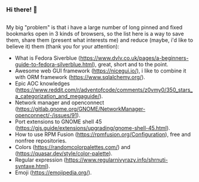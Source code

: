 ### Hi there! 👋<h2></h2>

My big "problem" is that i have a large number of long pinned and fixed bookmarks open in 3 kinds of browsers, so the list here is a way to save them, share them (present what interests me) and reduce (maybe, i'd like to believe it) them (thank you for your attention):
- What is Fedora Siverblue (https://www.dvlv.co.uk/pages/a-beginners-guide-to-fedora-silverblue.html), great, short and to the point.
- Awesome web GUI framework (https://nicegui.io/), i like to combine it with ORM framework (https://www.sqlalchemy.org/).
- Epic AOC knowledges (https://www.reddit.com/r/adventofcode/comments/z0vmy0/350_stars_a_categorization_and_megaguide/).
- Network manager and openconnect (https://gitlab.gnome.org/GNOME/NetworkManager-openconnect/-/issues/91).
- Port extensions to GNOME shell 45 (https://gjs.guide/extensions/upgrading/gnome-shell-45.html).
- How to use RPM Fusion (https://rpmfusion.org/Configuration), free and nonfree repositories.
- Colors (https://randomcolorpalettes.com/) and (https://quasar.dev/style/color-palette).
- Regular expression (https://www.regularnivyrazy.info/shrnuti-syntaxe.html).
- Emoji (https://emojipedia.org/).

<!--
**chrosta/chrosta** is a ✨ _special_ ✨ repository because its `README.md` (this file) appears on your GitHub profile.
Here are some ideas to get you started:
- 🔭 I’m currently working on ...
- 🌱 I’m currently learning ...
- 👯 I’m looking to collaborate on ...
- 🤔 I’m looking for help with ...
- 💬 Ask me about ...
- 📫 How to reach me: ...
- 😄 Pronouns: ...
- ⚡ Fun fact: ...
-->
